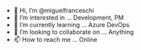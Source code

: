 - 👋 Hi, I’m @miguelfranceschi
- 👀 I’m interested in ... Development, PM
- 🌱 I’m currently learning ... Azure DevOps
- 💞️ I’m looking to collaborate on ... Anything
- 📫 How to reach me ... Online

<!---
miguelfranceschi/miguelfranceschi is a ✨ special ✨ repository because its `README.md` (this file) appears on your GitHub profile.
You can click the Preview link to take a look at your changes.
--->
